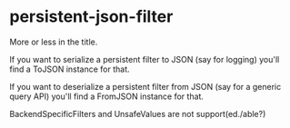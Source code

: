 # persistent-json-filter

More or less in the title.

If you want to serialize a persistent filter to JSON (say for logging) 
you'll find a ToJSON instance for that.

If you want to deserialize a persistent filter from JSON (say for a generic query API)
you'll find a FromJSON instance for that.

BackendSpecificFilters and UnsafeValues are not support(ed./able?)
